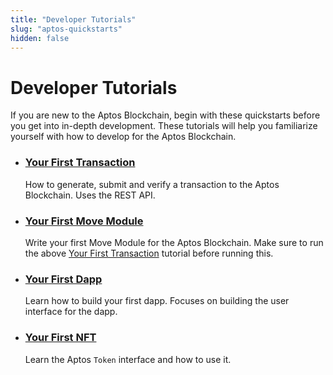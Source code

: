 ```yaml
---
title: "Developer Tutorials"
slug: "aptos-quickstarts"
hidden: false
---
```


# Developer Tutorials

If you are new to the Aptos Blockchain, begin with these quickstarts before you get into in-depth development. These tutorials will help you familiarize yourself with how to develop for the Aptos Blockchain. 

- ### [Your First Transaction](first-transaction.md)

    How to generate, submit and verify a transaction to the Aptos Blockchain. Uses the REST API.

- ### [Your First Move Module](first-move-module.md)

    Write your first Move Module for the Aptos Blockchain. Make sure to run the above [Your First Transaction](first-transaction.md) tutorial before running this.

<!--
This needs to be updated to use the CLI

- ### [Your First Coin](first-coin.md)

    Deploy your first coin on the Aptos Blockchain. Make sure to run the above [Your First Transaction](first-transaction.md) tutorial before running this.
-->

- ### [Your First Dapp](first-dapp.md)

    Learn how to build your first dapp. Focuses on building the user interface for the dapp.

- ### [Your First NFT](your-first-nft.md)

    Learn the Aptos `Token` interface and how to use it.
